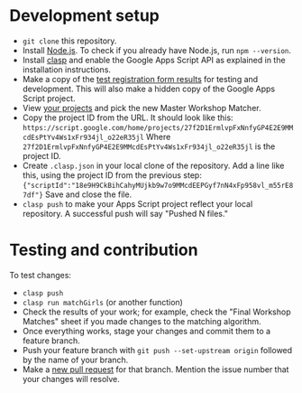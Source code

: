 
Development setup
=================

- `git clone` this repository.
- Install [Node.js]. To check if you already have Node.js, run `npm --version`.
- Install [clasp] and enable the Google Apps Script API as explained in the
  installation instructions.
- Make a copy of the [test registration form results][1] for testing and
  development. This will also make a hidden copy of the Google Apps
  Script project.
- View [your projects][2] and pick the new Master Workshop Matcher.
- Copy the project ID from the URL. It should look like this:
  `https://script.google.com/home/projects/27f2D1ErmlvpFxNnfyGP4E2E9MMcdEsPtYv4Ws1xFr934jl_o22eR35jl`
  Where `27f2D1ErmlvpFxNnfyGP4E2E9MMcdEsPtYv4Ws1xFr934jl_o22eR35jl` is the
  project ID.
- Create `.clasp.json` in your local clone of the repository. Add a line like
  this, using the project ID from the previous step:
  `{"scriptId":"18e9H9CkBihCahyMUjkb9w7o9MMcdEEPGyf7nN4xFp958vl_m55rE87df"}`
  Save and close the file.
- `clasp push` to make your Apps Script project reflect your local repository.
  A successful push will say "Pushed N files."

Testing and contribution
========================

To test changes:

- `clasp push`
- `clasp run matchGirls` (or another function)
- Check the results of your work; for example, check the "Final Workshop
  Matches" sheet if you made changes to the matching algorithm.
- Once everything works, stage your changes and commit them to a feature
  branch.
- Push your feature branch with `git push --set-upstream origin` followed by the name of your branch.
- Make a [new pull request] for that branch. Mention the issue number that your
  changes will resolve.

[Node.js]: https://nodejs.org/en/download/
[clasp]: https://github.com/google/clasp#install
[1]: https://docs.google.com/spreadsheets/d/1XxMdbq54kqv8qE32OTr-V9RTcmxdRWDafwCSU26pGFU/edit?usp=sharing
[2]: https://script.google.com/home/my
[new pull request]: https://github.com/WhitmanCSCapstone/ge-scheduling/compare
